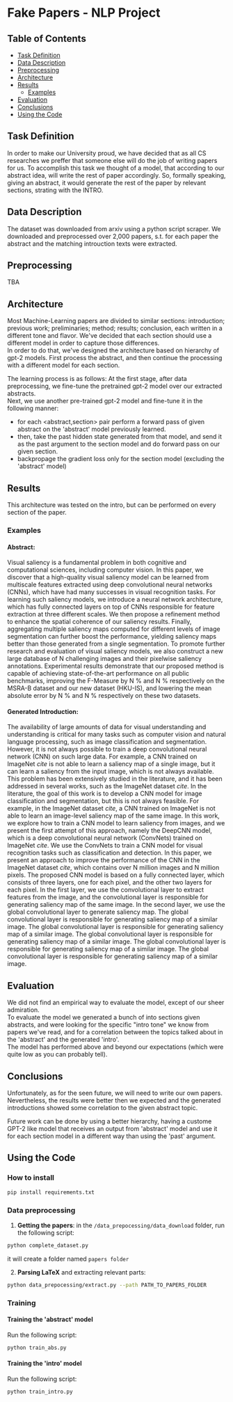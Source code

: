# Fake Papers - NLP Project

## Table of Contents
- [Task Definition](#Task-Definition)
- [Data Description](#Data-Description)
- [Preprocessing](#Preprocessing)
- [Architecture](#Architecture)
- [Results](#Results)
  - [Examples](#Examples)
- [Evaluation](#Evaluation)
- [Conclusions](#Conclusions)
- [Using the Code](#Using-the-Code)

## Task Definition
In order to make our University proud, we have decided that as all CS researches we preffer that someone else will do the job of writing papers for us. To accomplish this task we thought of a model, that according to our abstract idea, will write the rest of paper accordingly. So, formally speaking, giving an abstract, it would generate the rest of the paper by relevant sections, strating with the INTRO.

## Data Description
The dataset was downloaded from arxiv using a python script scraper. We downloaded and preprocessed over 2,000 papers, s.t. for each paper the abstract and the matching introuction texts were extracted.

## Preprocessing
TBA

## Architecture
Most Machine-Learning papers are divided to similar sections: introduction; previous work; preliminaries; method; results; conclusion, each written in a different tone and flavor. We've decided that each section should use a different model in order to capture those differences.  
In order to do that, we've designed the architecture based on hierarchy of gpt-2 models. First process the abstract, and then continue the processing with a different model for each section.

The learning process is as follows:
At the first stage, after data preprocessing, we fine-tune the pretrained gpt-2 model over our extracted abstracts.  
Next, we use another pre-trained gpt-2 model and fine-tune it in the following manner:
- for each <abstract,section> pair perform a forward pass of given abstract on the 'abstract' model previously learned.
- then, take the past hidden state generated from that model, and send it as the past argument to the section model and do forward pass on our given section.
- backpropage the gradient loss only for the section model (excluding the 'abstract' model)

## Results
This architecture was tested on the intro, but can be performed on every section of the paper.

### Examples
#### Abstract:
Visual saliency is a fundamental problem in both cognitive and computational sciences, including computer vision. In this paper, we discover that a high-quality visual saliency model can be learned from multiscale features extracted using deep convolutional neural networks (CNNs), which have had many successes in visual recognition tasks. For learning such saliency models, we introduce a neural network architecture, which has fully connected layers on top of CNNs responsible for feature extraction at three different scales. We then propose a refinement method to enhance the spatial coherence of our saliency results. Finally, aggregating multiple saliency maps computed for different levels of image segmentation can further boost the performance, yielding saliency maps better than those generated from a single segmentation. To promote further research and evaluation of visual saliency models, we also construct a new large database of N challenging images and their pixelwise saliency annotations. Experimental results demonstrate that our proposed method is capable of achieving state-of-the-art performance on all public benchmarks, improving the F-Measure by N \% and N \% respectively on the MSRA-B dataset and our new dataset (HKU-IS), and lowering the mean absolute error by N \% and N \% respectively on these two datasets. 
 
#### Generated Introduction:
The availability of large amounts of data for visual understanding and understanding is critical for many tasks such as computer vision and natural language processing, such as image classification and segmentation. However, it is not always possible to train a deep convolutional neural network (CNN) on such large data. For example, a CNN trained on ImageNet _cite_ is not able to learn a saliency map of a single image, but it can learn a saliency from the input image, which is not always available. This problem has been extensively studied in the literature, and it has been addressed in several works, such as the ImageNet dataset _cite_. In the literature, the goal of this work is to develop a CNN model for image classification and segmentation, but this is not always feasible. For example, in the ImageNet dataset _cite_, a CNN trained on ImageNet is not able to learn an image-level saliency map of the same image. In this work, we explore how to train a CNN model to learn saliency from images, and we present the first attempt of this approach, namely the DeepCNN model, which is a deep convolutional neural network (ConvNets) trained on ImageNet _cite_. We use the ConvNets to train a CNN model for visual recognition tasks such as classification and detection. In this paper, we present an approach to improve the performance of the CNN in the ImageNet dataset _cite_, which contains over N million images and N million pixels. The proposed CNN model is based on a fully connected layer, which consists of three layers, one for each pixel, and the other two layers for each pixel. In the first layer, we use the convolutional layer to extract features from the image, and the convolutional layer is responsible for generating saliency map of the same image. In the second layer, we use the global convolutional layer to generate saliency map. The global convolutional layer is responsible for generating saliency map of a similar image. The global convolutional layer is responsible for generating saliency map of a similar image. The global convolutional layer is responsible for generating saliency map of a similar image. The global convolutional layer is responsible for generating saliency map of a similar image. The global convolutional layer is responsible for generating saliency map of a similar image.

## Evaluation
We did not find an empirical way to evaluate the model, except of our sheer admiration.  
To evaluate the model we generated a bunch of into sections given abstracts, and were looking for the specific "intro tone" we know from papers we've read, and for a correlation between the topics talked about in the 'abstract' and the generated 'intro'.  
The model has performed above and beyond our expectations (which were quite low as you can probably tell).

## Conclusions
Unfortunately, as for the seen future, we will need to write our own papers.  
Nevertheless, the results were better then we expected and the generated introductions showed some correlation to the given abstract topic.

Future work can be done by using a better hierarchy, having a custome GPT-2 like model that receives an output from 'abstract' model and use it for each section model in a different way than using the 'past' argument.  


## Using the Code

### How to install

```bash 
pip install requirements.txt 
```

### Data preprocessing


1. **Getting the papers**: in the `/data_prepocessing/data_download` folder, run the following script:
```bash
python complete_dataset.py
```
it will create a folder named `papers folder`

2. **Parsing LaTeX** and extracting relevant parts: 
```bash
python data_prepocessing/extract.py --path PATH_TO_PAPERS_FOLDER
```

### Training

#### Training the 'abstract' model 
Run the following script:

```bash
python train_abs.py
```
#### Training the 'intro' model
Run the following script:

```bash
python train_intro.py
```
